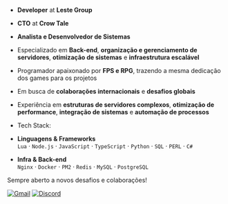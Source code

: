 *  **Developer** at **Leste Group**  
*  **CTO** at **Crow Tale**  
*  **Analista e Desenvolvedor de Sistemas**  
*  Especializado em **Back-end**, **organização e gerenciamento de servidores**, **otimização de sistemas** e **infraestrutura escalável**  

*  Programador apaixonado por **FPS e RPG**, trazendo a mesma dedicação dos games para os projetos  
*  Em busca de **colaborações internacionais** e **desafios globais**  
*  Experiência em **estruturas de servidores complexos**, **otimização de performance**, **integração de sistemas** e **automação de processos**  

* Tech Stack:
* **Linguagens & Frameworks**  
`Lua` · `Node.js` · `JavaScript` · `TypeScript` · `Python` · `SQL` · `PERL` · `C#` 

* **Infra & Back-end**  
`Nginx` · `Docker` · `PM2` · `Redis` · `MySQL` · `PostgreSQL`  

Sempre aberto a novos desafios e colaborações!

[![Gmail](https://img.shields.io/badge/Gmail-D14836?style=for-the-badge&logo=gmail&logoColor=white)](mailto:rayanramos2011@gmail.com)  [![Discord](https://img.shields.io/badge/Discord-kbpellisser_%235865F2.svg?style=for-the-badge&logo=discord&logoColor=white)](https://discordapp.com/users/590713203458048000)  
